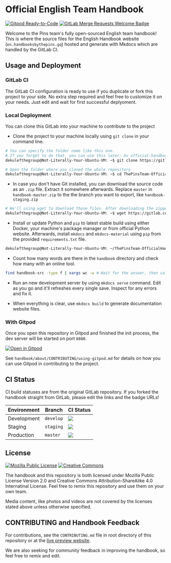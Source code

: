 # Official English Team Handbook
[![Gitpod Ready-to-Code](https://img.shields.io/badge/Gitpod-Ready--to--Code-blue?logo=gitpod)](https://gitpod.io/#https://gitlab.com/MadeByThePinsTeam-DevLabs/handbook) [![GitLab Merge Requests Welcome Badge](https://img.shields.io/badge/PRs-welcome!-brightgreen?logo=gitlab)](https://gitlab.com/MadeByThePinsHub/handbook/merge_requests)

Welcome to the Pins team's fully open-sourced English team handbook! This is where the source files for the English Handbook website (`en.handbooksbythepins.gq`) hosted and generate with Mkdocs which are handled by the GitLab CI.

## Usage and Deployment

### GitLab CI

The GitLab CI configuration is ready to use if you duplicate or fork this project to your side. No extra step required and feel free to customize it on your needs. Just edit and wait for first successful deplyoment.

### Local Deployment

You can clone this GitLab into your machine to contribute to the project

* Clone the project to your machine locally using `git clone` in your command line.

```bash
# You can specify the folder name like this one.
# If you forget to do that, you can use this later: mv official-handbook-en ThePinsTeam-OfficialHandbook-en
dekulefthegroup@Not-Literally-Your-Ubuntu-VM: ~$ git clone https://gitlab.com/MadeByThePinsHub/handbook.git ThePinsTeam-OfficialHandbook-en

# Open the folder where you cloned the whole repository
dekulefthegroup@Not-Literally-Your-Ubuntu-VM: ~$ cd ThePinsTeam-OfficialHandbook-en
```

* In case you don't have Git installed, you can download the source code as an `.zip` file. Extract it somewhere afterwards. Replace `master` in `handbook-master.zip` to the the branch you want to export, like `handbook-staging.zip`

```bash
# We'll using wget to download those files. After downloading the zipped files, we'll unzip it.
dekulefthegroup@Not-Literally-Your-Ubuntu-VM: ~$ wget https://gitlab.com/MadeByThePinsHub/official-handbook/-/archive/staging/handbook-staging.zip | unzip -l "handbook-staging.zip"
```

* Install or update Python and `pip` to latest stable build using either Docker, your machine's package manager or from official Python website. Afterwards, install `mkdocs` and `mkdocs-material` using `pip` from the provided `requirements.txt` file.

```bash
dekulefthegroup@Not-Literally-Your-Ubuntu-VM: ~/ThePinsTeam-OfficialHandbook-en $ pip install -r requirements.txt
```

* Count how many words are there in the `handbook` directory and check how many with an online tool.

```bash
find handbook-src -type f | xargs wc -w # Wait for the answer, then calucate!
```

* Run an new development server by using `mkdocs serve` command. Edit as you go and it'll refreshes every single save. Inspect for any errors and fix it.

* When everything is clear, use `mkdocs build` to generate documentation website files.

### With Gitpod

Once you open this repository in Gitpod and finished the init process, the dev server will be started on port `8080`.

[![Open in Gitpod](https://www.gitpod.io/button/open-in-gitpod.svg)](https://gitpod.io/#https://gitlab.com/MadeByThePinsHub/handbook)

See `handbook/about/CONTRIBUTING/using-gitpod.md` for details on how you can use Gitpod in contributing to the project.

## CI Status

CI build statuses are from the original GitLab repository. If you forked the handbook straight from GitLab, please edit the links and the badge URLs!

| Environment | Branch | CI Status |
| ----------- | ------ | --------- |
| Development | `develop` | [![](https://img.shields.io/gitlab/pipeline/MadeByThePinsHub/handbook/develop?style=flat-square&logo=gitlab)](https://gitlab.com/MadeByThePinsHub/handbook/tree/develop) |
| Staging | `staging` | [![](https://img.shields.io/gitlab/pipeline/MadeByThePinsHub/handbook/staging?style=flat-square&logo=gitlab)](https://gitlab.com/MadeByThePinsHub/handbook/tree/staging) |
| Production | `master` | [![](https://img.shields.io/gitlab/pipeline/MadeByThePinsHub/handbook?style=flat-square&logo=gitlab)](https://gitlab.com/MadeByThePinsHub/handbook/tree/master) |

## License
[![Mozilla Public License](https://img.shields.io/badge/license-MPL-orange.svg?style=flat-square)](https://www.mozilla.org/MPL/) [![Creative Commons](https://img.shields.io/badge/license-CC--BY--SA%204.0-orange.svg?style=flat-square)](http://creativecommons.org/licenses/by-sa/4.0/)

The handbook and this repository is both licensed under Mozilla Public License Version 2.0 and Creative Commons Attribution-ShareAlike 4.0 Internatinal License. Feel free to remix this repository and use them on your own team.

Media content, like photos and videos are not covered by the licenses stated above unless otherwise specified.

## CONTRIBUTING and Handbook Feedback

For contributions, see the `CONTRIBUTING.md` file in root directory of this repository or at the [live preview website].

We are also seeking for community feedback in improving the handbook, so feel free to remix and edit.

[live preview website]: https://en.handbooksbythepins.gq/about/CONTRIBUTING
